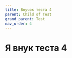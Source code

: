 ```yaml
---
title: Внучок теста 4
parent: Child of Test
grand_parent: Test
nav_order: 4
---
```


# Я внук теста 4
